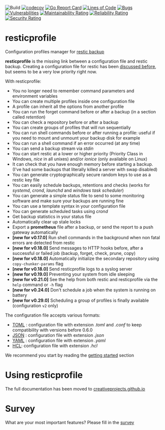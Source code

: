 ![Build](https://github.com/creativeprojects/resticprofile/workflows/Build/badge.svg)
[![codecov](https://codecov.io/gh/creativeprojects/resticprofile/branch/master/graph/badge.svg?token=cUozgF9j4I)](https://codecov.io/gh/creativeprojects/resticprofile)
[![Go Report Card](https://goreportcard.com/badge/github.com/creativeprojects/resticprofile)](https://goreportcard.com/report/github.com/creativeprojects/resticprofile)
[![Lines of Code](https://sonarcloud.io/api/project_badges/measure?project=creativeprojects_resticprofile&metric=ncloc)](https://sonarcloud.io/dashboard?id=creativeprojects_resticprofile)
[![Bugs](https://sonarcloud.io/api/project_badges/measure?project=creativeprojects_resticprofile&metric=bugs)](https://sonarcloud.io/dashboard?id=creativeprojects_resticprofile)
[![Vulnerabilities](https://sonarcloud.io/api/project_badges/measure?project=creativeprojects_resticprofile&metric=vulnerabilities)](https://sonarcloud.io/dashboard?id=creativeprojects_resticprofile)
[![Maintainability Rating](https://sonarcloud.io/api/project_badges/measure?project=creativeprojects_resticprofile&metric=sqale_rating)](https://sonarcloud.io/dashboard?id=creativeprojects_resticprofile)
[![Reliability Rating](https://sonarcloud.io/api/project_badges/measure?project=creativeprojects_resticprofile&metric=reliability_rating)](https://sonarcloud.io/dashboard?id=creativeprojects_resticprofile)
[![Security Rating](https://sonarcloud.io/api/project_badges/measure?project=creativeprojects_resticprofile&metric=security_rating)](https://sonarcloud.io/dashboard?id=creativeprojects_resticprofile)

# resticprofile
Configuration profiles manager for [restic backup](https://restic.net/)

**resticprofile** is the missing link between a configuration file and restic backup. Creating a configuration file for restic has been [discussed before](https://github.com/restic/restic/issues/16), but seems to be a very low priority right now.

With resticprofile:

* You no longer need to remember command parameters and environment variables
* You can create multiple profiles inside one configuration file
* A profile can inherit all the options from another profile
* You can run the forget command before or after a backup (in a section called *retention*)
* You can check a repository before or after a backup
* You can create groups of profiles that will run sequentially
* You can run shell commands before or after running a profile: useful if you need to mount and unmount your backup disk for example
* You can run a shell command if an error occurred (at any time)
* You can send a backup stream via _stdin_
* You can start restic at a lower or higher priority (Priority Class in Windows, *nice* in all unixes) and/or _ionice_ (only available on Linux)
* It can check that you have enough memory before starting a backup. (I've had some backups that literally killed a server with swap disabled)
* You can generate cryptographically secure random keys to use as a restic key file
* You can easily schedule backups, retentions and checks (works for *systemd*, *crond*, *launchd* and *windows task scheduler*)
* You can generate a simple status file to send to some monitoring software and make sure your backups are running fine 
* You can use a template syntax in your configuration file
* You can generate scheduled tasks using *crond*
* Get backup statistics in your status file
* Automatically clear up stale locks
* Export a **prometheus** file after a backup, or send the report to a push gateway automatically
* **[new for v0.17.0]** Run shell commands in the background when non fatal errors are detected from restic
* **[new for v0.18.0]** Send messages to HTTP hooks before, after a successful or failed job (backup, forget, check, prune, copy)
* **[new for v0.18.0]** Automatically initialize the secondary repository using `copy-chunker-params` flag
* **[new for v0.18.0]** Send resticprofile logs to a syslog server
* **[new for v0.19.0]** Preventing your system from idle sleeping
* **[new for v0.21.0]** See the help from both restic and resticprofile via the `help` command or `-h` flag
* **[new for v0.24.0]** Don't schedule a job when the system is running on battery
* **[new for v0.29.0]** Scheduling a group of profiles is finally available (configuration `v2` only)

The configuration file accepts various formats:
* [TOML](https://github.com/toml-lang/toml) : configuration file with extension _.toml_ and _.conf_ to keep compatibility with versions before 0.6.0
* [JSON](https://en.wikipedia.org/wiki/JSON) : configuration file with extension _.json_
* [YAML](https://en.wikipedia.org/wiki/YAML) : configuration file with extension _.yaml_
* [HCL](https://github.com/hashicorp/hcl): configuration file with extension _.hcl_



<!--ts-->

<!--te-->

We recommend you start by reading the [getting started](https://creativeprojects.github.io/resticprofile/configuration/getting_started/index.html) section

# Using resticprofile

The full documentation has been moved to [creativeprojects.github.io](https://creativeprojects.github.io/resticprofile/)

# Survey

What are your most important features?
Please fill in the [survey](https://github.com/creativeprojects/resticprofile/issues/415)


